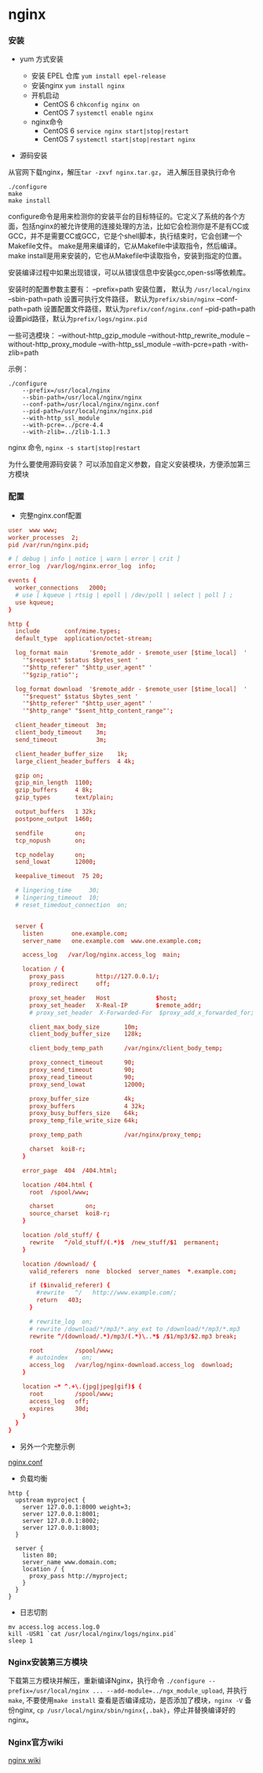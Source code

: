 # nginx

### 安装

- yum 方式安装
	- 安装 EPEL 仓库 `yum install epel-release`
	- 安装nginx `yum install nginx`
	- 开机启动
		- CentOS 6 `chkconfig nginx on`
		- CentOS 7 `systemctl enable nginx`
	- nginx命令
		- CentOS 6 `service nginx start|stop|restart`
		- CentOS 7 `systemctl start|stop|restart nginx`

- 源码安装

从官网下载nginx，解压`tar -zxvf nginx.tar.gz`， 进入解压目录执行命令
```shell
./configure
make
make install
```
configure命令是用来检测你的安装平台的目标特征的。它定义了系统的各个方面，包括nginx的被允许使用的连接处理的方法，比如它会检测你是不是有CC或GCC，并不是需要CC或GCC，它是个shell脚本，执行结束时，它会创建一个Makefile文件。
make是用来编译的，它从Makefile中读取指令，然后编译。
make install是用来安装的，它也从Makefile中读取指令，安装到指定的位置。

安装编译过程中如果出现错误，可以从错误信息中安装gcc,open-ssl等依赖库。

安装时的配置参数主要有：
–prefix=path 安装位置， 默认为 `/usr/local/nginx`
–sbin-path=path 设置可执行文件路径， 默认为`prefix/sbin/nginx`
–conf-path=path 设置配置文件路径，默认为`prefix/conf/nginx.conf`
–pid-path=path 设置pid路径，默认为`prefix/logs/nginx.pid`

一些可选模块：
–without-http_gzip_module
–without-http_rewrite_module
–without-http_proxy_module
–with-http_ssl_module
–with-pcre=path
-with-zlib=path

示例：

```shell
./configure
    --prefix=/usr/local/nginx
    --sbin-path=/usr/local/nginx/nginx
    --conf-path=/usr/local/nginx/nginx.conf
    --pid-path=/usr/local/nginx/nginx.pid
    --with-http_ssl_module
    --with-pcre=../pcre-4.4
    --with-zlib=../zlib-1.1.3
```

nginx 命令, `nginx -s start|stop|restart`

为什么要使用源码安装？
可以添加自定义参数，自定义安装模块，方便添加第三方模块

### 配置

- 完整nginx.conf配置

```conf
user  www www;
worker_processes  2;
pid /var/run/nginx.pid;

# [ debug | info | notice | warn | error | crit ]
error_log  /var/log/nginx.error_log  info;

events {
  worker_connections   2000;
  # use [ kqueue | rtsig | epoll | /dev/poll | select | poll ] ;
  use kqueue;
}

http {
  include       conf/mime.types;
  default_type  application/octet-stream;

  log_format main      '$remote_addr - $remote_user [$time_local]  '
    '"$request" $status $bytes_sent '
    '"$http_referer" "$http_user_agent" '
    '"$gzip_ratio"';

  log_format download  '$remote_addr - $remote_user [$time_local]  '
    '"$request" $status $bytes_sent '
    '"$http_referer" "$http_user_agent" '
    '"$http_range" "$sent_http_content_range"';

  client_header_timeout  3m;
  client_body_timeout    3m;
  send_timeout           3m;

  client_header_buffer_size    1k;
  large_client_header_buffers  4 4k;

  gzip on;
  gzip_min_length  1100;
  gzip_buffers     4 8k;
  gzip_types       text/plain;

  output_buffers   1 32k;
  postpone_output  1460;

  sendfile         on;
  tcp_nopush       on;

  tcp_nodelay      on;
  send_lowat       12000;

  keepalive_timeout  75 20;

  # lingering_time     30;
  # lingering_timeout  10;
  # reset_timedout_connection  on;


  server {
    listen        one.example.com;
    server_name   one.example.com  www.one.example.com;

    access_log   /var/log/nginx.access_log  main;

    location / {
      proxy_pass         http://127.0.0.1/;
      proxy_redirect     off;

      proxy_set_header   Host             $host;
      proxy_set_header   X-Real-IP        $remote_addr;
      # proxy_set_header  X-Forwarded-For  $proxy_add_x_forwarded_for;

      client_max_body_size       10m;
      client_body_buffer_size    128k;

      client_body_temp_path      /var/nginx/client_body_temp;

      proxy_connect_timeout      90;
      proxy_send_timeout         90;
      proxy_read_timeout         90;
      proxy_send_lowat           12000;

      proxy_buffer_size          4k;
      proxy_buffers              4 32k;
      proxy_busy_buffers_size    64k;
      proxy_temp_file_write_size 64k;

      proxy_temp_path            /var/nginx/proxy_temp;

      charset  koi8-r;
    }

    error_page  404  /404.html;

    location /404.html {
      root  /spool/www;

      charset         on;
      source_charset  koi8-r;
    }

    location /old_stuff/ {
      rewrite   ^/old_stuff/(.*)$  /new_stuff/$1  permanent;
    }

    location /download/ {
      valid_referers  none  blocked  server_names  *.example.com;

      if ($invalid_referer) {
        #rewrite   ^/   http://www.example.com/;
        return   403;
      }

      # rewrite_log  on;
      # rewrite /download/*/mp3/*.any_ext to /download/*/mp3/*.mp3
      rewrite ^/(download/.*)/mp3/(.*)\..*$ /$1/mp3/$2.mp3 break;

      root         /spool/www;
      # autoindex    on;
      access_log   /var/log/nginx-download.access_log  download;
    }

    location ~* ^.+\.(jpg|jpeg|gif)$ {
      root         /spool/www;
      access_log   off;
      expires      30d;
    }
  }
}
```

- 另外一个完整示例

[nginx.conf](https://www.nginx.com/resources/wiki/start/topics/examples/full/)

- 负载均衡

```shell
http {
  upstream myproject {
    server 127.0.0.1:8000 weight=3;
    server 127.0.0.1:8001;
    server 127.0.0.1:8002;
    server 127.0.0.1:8003;
  }

  server {
    listen 80;
    server_name www.domain.com;
    location / {
      proxy_pass http://myproject;
    }
  }
}
```

- 日志切割

```shell
mv access.log access.log.0
kill -USR1 `cat /usr/local/nginx/logs/nginx.pid`
sleep 1
```

### Nginx安装第三方模块

下载第三方模块并解压，重新编译Nginx，执行命令 `./configure --prefix=/usr/local/nginx ... --add-module=../ngx_module_upload`, 并执行`make`, 不要使用`make install`
查看是否编译成功，是否添加了模块，`nginx -V`
备份nginx, `cp /usr/local/nginx/sbin/nginx{,.bak}`，停止并替换编译好的nginx。

### Nginx官方wiki

[nginx wiki](https://www.nginx.com/resources/wiki/start/)